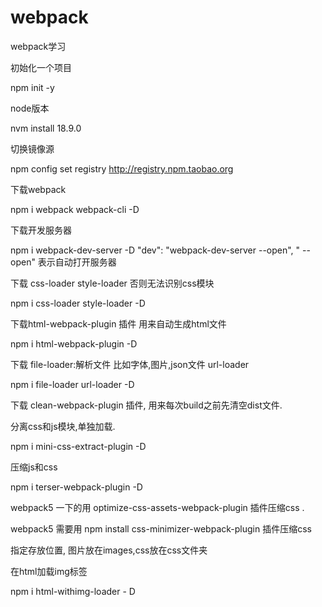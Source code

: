 # webpack
webpack学习

初始化一个项目

npm init -y

node版本

nvm install 18.9.0

切换镜像源

npm config set registry http://registry.npm.taobao.org

下载webpack

npm i webpack webpack-cli -D

下载开发服务器

npm i webpack-dev-server -D
"dev": "webpack-dev-server --open", " --open" 表示自动打开服务器

下载 css-loader style-loader 否则无法识别css模块

npm i css-loader style-loader -D

下载html-webpack-plugin 插件 用来自动生成html文件

npm i html-webpack-plugin -D

下载 file-loader:解析文件 比如字体,图片,json文件 url-loader  

npm i file-loader url-loader  -D

下载 clean-webpack-plugin 插件, 用来每次build之前先清空dist文件.

分离css和js模块,单独加载.

npm i mini-css-extract-plugin -D

压缩js和css

npm i terser-webpack-plugin  -D

webpack5 一下的用 optimize-css-assets-webpack-plugin 插件压缩css . 

webpack5 需要用 npm install css-minimizer-webpack-plugin 插件压缩css

指定存放位置, 图片放在images,css放在css文件夹

在html加载img标签

npm i html-withimg-loader - D
